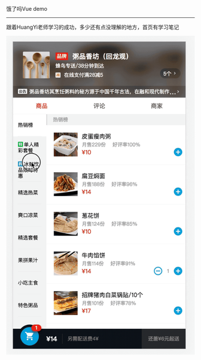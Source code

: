 饿了吗Vue demo
___
跟着HuangYi老师学习的成功，多少还有点没理解的地方，首页有学习笔记  

![image](https://github.com/PearpearS/elm/blob/master/src/common/gif/pic1.gif)

